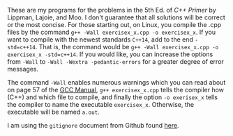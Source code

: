 These are my programs for the problems in the 5th Ed. of *C++ Primer* by
Lippman, Lajoie, and Moo.
I don't guarantee that all solutions will be correct or the most concise.
For those starting out, on Linux, you compile the .cpp files by the command
`g++ -Wall exercisex_x.cpp -o exercisex_x`.
If you want to compile with the newest standards `C++14`, add to the end
`-std=c++14`.
That is, the command would be
`g++ -Wall exercisex_x.cpp -o exercisex_x -std=c++14`.
If you would like, you can increase the options from `-Wall` to
`-Wall -Wextra -pedantic-errors` for a greater degree of error messages.

The command `-Wall` enables numerous warnings which you can read about on page
57 of the [GCC Manual](https://gcc.gnu.org/onlinedocs/gcc-5.1.0/gcc.pdf),
`g++ exercisex_x.cpp` tells the compiler how (C++) and which file
to compile, and finally the option `-o exerisex_x` tells the compiler to name
the executable `exercisex_x`.
Otherwise, the executable will be named `a.out`.

I am using the `gitignore` document from Github found
[here](https://github.com/github/gitignore/blob/master/C%2B%2B.gitignore).
